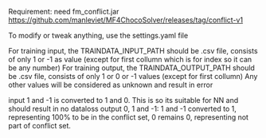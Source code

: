 
Requirement: need fm_conflict.jar
https://github.com/manleviet/MF4ChocoSolver/releases/tag/conflict-v1


To modify or tweak anything, use the settings.yaml file

For training input, the TRAINDATA_INPUT_PATH should be .csv file, consists of only 1 or -1 as value (except for first collumn which is for index so it can be any number)
For training output, the TRAINDATA_OUTPUT_PATH should be .csv file, consists of only 1 or 0 or -1 values (except for first collumn)
Any other values will be considered as unknown and result in error

input 1 and -1 is converted to 1 and 0. This is so its suitable for NN and should result in no dataloss
output 0, 1 and -1: 1 and -1 converted to 1, representing 100% to be in the conflict set, 0 remains 0, representing not part of conflict set.

